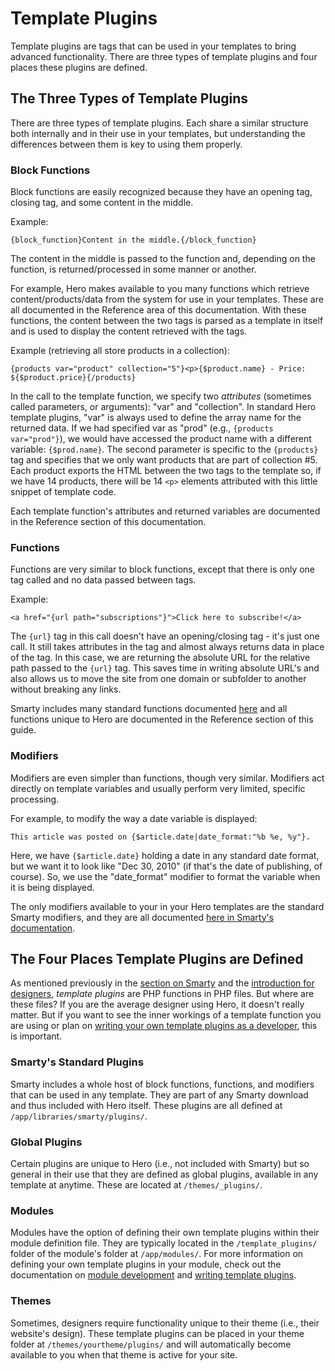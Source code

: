 # Template Plugins

Template plugins are tags that can be used in your templates to bring advanced functionality.  There are three types of template plugins and four places these plugins are defined.

## The Three Types of Template Plugins

There are three types of template plugins.  Each share a similar structure both internally and in their use in your templates, but understanding the differences between them is key to using them properly.

### Block Functions

Block functions are easily recognized because they have an opening tag, closing tag, and some content in the middle.

Example:

```
{block_function}Content in the middle.{/block_function}
```

The content in the middle is passed to the function and, depending on the function, is returned/processed in some manner or another.

For example, Hero makes available to you many functions which retrieve content/products/data from the system for use in your templates.  These are all documented in the Reference area of this documentation.  With these functions, the content between the two tags is parsed as a template in itself and is used to display the content retrieved with the tags.

Example (retrieving all store products in a collection): 

```
{products var="product" collection="5"}<p>{$product.name} - Price: ${$product.price}{/products}
```

In the call to the template function, we specify two *attributes* (sometimes called parameters, or arguments): "var" and "collection".  In standard Hero template plugins, "var" is always used to define the array name for the returned data.  If we had specified var as "prod" (e.g., `{products var="prod"}`), we would have accessed the product name with a different variable: `{$prod.name}`.  The second parameter is specific to the `{products}` tag and specifies that we only want products that are part of collection #5.  Each product exports the HTML between the two tags to the template so, if we have 14 products, there will be 14 `<p>` elements attributed with this little snippet of template code.

Each template function's attributes and returned variables are documented in the Reference section of this documentation.

### Functions

Functions are very similar to block functions, except that there is only one tag called and no data passed between tags.

Example:

```<a href="{url path="subscriptions"}">Click here to subscribe!</a>```

The `{url}` tag in this call doesn't have an opening/closing tag - it's just one call.  It still takes attributes in the tag and almost always returns data in place of the tag.  In this case, we are returning the absolute URL for the relative path passed to the `{url}` tag.  This saves time in writing absolute URL's and also allows us to move the site from one domain or subfolder to another without breaking any links.

Smarty includes many standard functions documented [here](http://www.smarty.net/docs/en/) and all functions unique to Hero are documented in the Reference section of this guide.

### Modifiers

Modifiers are even simpler than functions, though very similar.  Modifiers act directly on template variables and usually perform very limited, specific processing.

For example, to modify the way a date variable is displayed:

```
This article was posted on {$article.date|date_format:"%b %e, %y"}.
```

Here, we have `{$article.date}` holding a date in any standard date format, but we want it to look like "Dec 30, 2010" (if that's the date of publishing, of course).  So, we use the "date_format" modifier to format the variable when it is being displayed.

The only modifiers available to your in your Hero templates are the standard Smarty modifiers, and they are all documented [here in Smarty's documentation](http://www.smarty.net/docs/en/).

## The Four Places Template Plugins are Defined

As mentioned previously in the [section on Smarty](/docs/designers/smarty.md) and the [introduction for designers](/docs/designers/index.md), *template plugins* are PHP functions in PHP files.  But where are these files?  If you are the average designer using Hero, it doesn't really matter.  But if you want to see the inner workings of a template function you are using or plan on [writing your own template plugins as a developer](/docs/developers/template_plugins.md), this is important.

### Smarty's Standard Plugins

Smarty includes a whole host of block functions, functions, and modifiers that can be used in any template.  They are part of any Smarty download and thus included with Hero itself.  These plugins are all defined at `/app/libraries/smarty/plugins/`.

### Global Plugins

Certain plugins are unique to Hero (i.e., not included with Smarty) but so general in their use that they are defined as global plugins, available in any template at anytime.  These are located at `/themes/_plugins/`.

### Modules

Modules have the option of defining their own template plugins within their module definition file.  They are typically located in the `/template_plugins/` folder of the module's folder at `/app/modules/`.  For more information on defining your own template plugins in your module, check out the documentation on [module development](/docs/developers/modules.md) and [writing template plugins](/docs/developers/template_plugins.md).

### Themes

Sometimes, designers require functionality unique to their theme (i.e., their website's design).  These template plugins can be placed in your theme folder at `/themes/yourtheme/plugins/` and will automatically become available to you when that theme is active for your site.